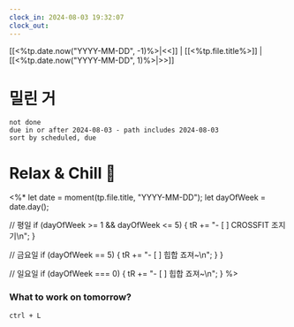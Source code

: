 ```yaml
---
clock_in: 2024-08-03 19:32:07
clock_out: 
---
```

[[<%tp.date.now("YYYY-MM-DD", -1)%>|<<]] | [[<%tp.file.title%>]] | [[<%tp.date.now("YYYY-MM-DD", 1)%>|>>]]
# 밀린 거
```tasks
not done 
due in or after 2024-08-03 - path includes 2024-08-03 
sort by scheduled, due
```

# Relax & Chill 🍻
<%*
let date = moment(tp.file.title, "YYYY-MM-DD");
let dayOfWeek = date.day();

// 평일
if (dayOfWeek >= 1 && dayOfWeek <= 5) {
  tR += "- [ ] CROSSFIT 조지기\n";
}

// 금요일
if (dayOfWeek == 5) {
  tR += "- [ ] 힙합 죠져~\n";
  }
} 

// 일요일
if (dayOfWeek === 0) {
  tR += "- [ ] 힙합 죠져~\n";
}
%>


### What to work on tomorrow?
`ctrl + L`
